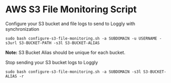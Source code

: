 AWS S3 File Monitoring Script
======================

Configure your S3 bucket and file logs to send to Loggly with synchronization

    sudo bash configure-s3-file-monitoring.sh -a SUBDOMAIN -u USERNAME -s3url S3-BUCKET-PATH -s3l S3-BUCKET-ALIAS 
    
**Note:** S3 Bucket Alias should be unique for each bucket.
  
  
  
Stop sending your S3 bucket logs to Loggly

    sudo bash configure-s3-file-monitoring.sh -a SUBDOMAIN -s3l S3-BUCKET-ALIAS -r
